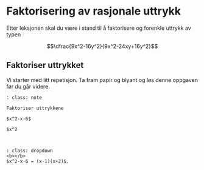 # Faktorisering av  rasjonale uttrykk

Etter leksjonen skal du være i stand til å faktorisere og forenkle uttrykk av typen 

$$\dfrac{9x^2-16y^2}{9x^2-24xy+16y^2}$$

## Faktoriser uttrykket

Vi starter med litt repetisjon. Ta fram papir og blyant og løs denne oppgaven før du går videre.

```{admonition} Oppgave 1
: class: note

Faktoriser uttrykkene 

$x^2-x-6$

$x^2



```

```{admonition} Løsning
: class: dropdown
<b></b>
$x^2-x-6 = (x-1)(x+2)$. 

```

